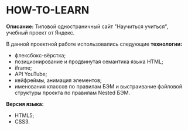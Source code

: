 # HOW-TO-LEARN

**Описание:**
Типовой одностраничный сайт "Научиться учиться", учебный проект от Яндекс.

В данной проектной работе использовались следующие **технологии:** 
* флексбокс-вёрстка; 
* позиционирование и продвинутая семантика языка HTML; 
* iframe; 
* API YouTube; 
* кейфреймы, анимация элементов;
* именования классов по правилам БЭМ и выстраивание файловой структуры проекта по правилам Nested БЭМ.

**Версия языка:**
* HTML5;
* CSS3.